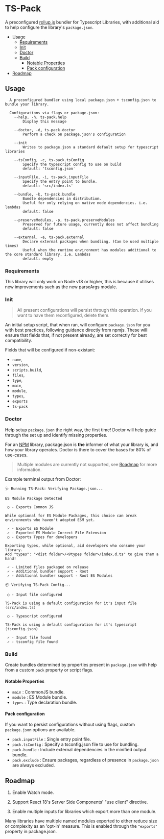 # TS-Pack

A preconfigured [rollup.js]() bundler for Typescript Libraries, with additional aid to help configure the library's `package.json`.

- [Usage](#usage)
  - [Requirements](#requirements)
  - [Init](#init)
  - [Doctor](#doctor)
  - [Build](#build)
    - [Notable Properties](#notable-properties)
    - [Pack configuration](#pack-configuration)
- [Roadmap](#roadmap)

## Usage

```
  A preconfigured bundler using local package.json + tsconfig.json to bundle your library.

  Configurations via flags or package.json:
    --help, -h, ts-pack.help
        Display this message

    --doctor, -d, ts-pack.doctor
        Perform a check on package.json's configuration

    --init
        Writes to package.json a standard default setup for typescript libraries

    --tsConfig, -c, ts-pack.tsConfig
        Specify the typescript config to use on build
        default: 'tsconfig.json'

    --inputFile, -i, ts-pack.inputFile
        Specify the entry point to bundle.
        default: 'src/index.ts'

    --bundle, -b, ts-pack.bundle
        Bundle dependencies in distribution.
        Useful for only relying on native node dependencies. i.e. lambdas
        default: false

    --preserveModules, -p, ts-pack.preserveModules
        Preserved for future usage, currently does not affect bundling
        default: false

    --external, -e, ts-pack.external
        Declare external packages when bundling. (Can be used multiple times)
        Useful when the runtime environment has modules additional to the core standard library. i.e. Lambdas
        default: empty
```

### Requirements

This library will only work on Node v18 or higher, this is because it utilises new improvements such as the new parseArgs module.

### Init

> All present configurations will persist through this operation. If you want to have them reconfigured, delete them.

An initial setup script, that when ran, will configure `package.json` for you with best practices, following guidance directly from npmjs. These will ensure that fields that, if not present already, are set correctly for best compatibility.

Fields that will be configured if non-existant:

- `name`,
- `version`,
- `scripts.build`,
- `files`,
- `type`,
- `main`,
- `module`,
- `types`,
- `exports`
- `ts-pack`

### Doctor

Help setup `package.json` the right way, the first time! Doctor will help guide through the set up and identify missing properties.

For an [NPM](npmjs.com) library, package.json is **the** informer of what your library is, and how your library operates. Doctor is there to cover the bases for 80% of use-cases.

> Multiple modules are currently not supported, see [Roadmap](#roadmap) for more information.

Example terminal output from Doctor:

```
🩺 Running TS-Pack: Verifying Package.json...

ES Module Package Detected

 ○ - Exports Common JS

While optional for ES Module Packages, this choice can break environments who haven't adopted ESM yet.

 ✓ - Exports ES Module
 ✓ - Exported ES Module Correct File Extension
 ○ - Exports Types for developers

Exporting types, while optional, aid developers who consume your library.
Add "types": "<dist folder>/<@types folder>/index.d.ts" to give them a hand!

 ✓ - Limited files packaged on release
 ✓ - Additional bundler support - Root
 ✓ - Additional bundler support - Root ES Modules

📦 Verifying TS-Pack Config...

 ○ - Input file configured

TS-Pack is using a default configuration for it's input file (src/index.ts)

 ○ - Typescript configured

TS-Pack is using a default configuration for it's typescript (tsconfig.json)

 ✓ - Input file found
 ✓ - tsconfig file found
```

### Build

Create bundles determined by properties present in `package.json` with help from a custom `pack` property or script flags.

#### Notable Properties

- `main` : CommonJS bundle.
- `module` : ES Module bundle.
- `types` : Type declaration bundle.

#### Pack configuration

If you want to persist configurations without using flags, custom `package.json` options are available.

- `pack.inputFile` : Single entry point file.
- `pack.tsConfig` : Specify a tsconfig.json file to use for bundling.
- `pack.bundle` : Include external dependencies in the minified output bundle.
- `pack.exclude` : Ensure packages, regardless of presence in `package.json` are always excluded.

## Roadmap

1. Enable Watch mode.

2. Support React 18's Server Side Components' "use client" directive.

3. Enable multiple inputs for libraries which export more than one module.

Many libraries have multiple named modules exported to either reduce size or complexity as an 'opt-in' measure. This is enabled through the `"exports"` property in package.json.
